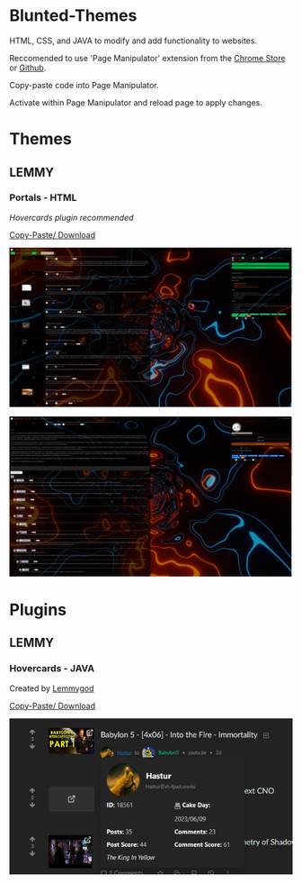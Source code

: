 # Blunted-Themes
HTML, CSS, and JAVA to modify and add functionality to websites.

Reccomended to use 'Page Manipulator' extension from the [Chrome Store](https://chrome.google.com/webstore/detail/page-manipulator/mdhellggnoabbnnchkeniomkpghbekko) or [Github](https://github.com/Ruud14/Page-Manipulator).

Copy-paste code into Page Manipulator.

Activate within Page Manipulator and reload page to apply changes.

# Themes

## LEMMY

### Portals - HTML

*Hovercards plugin recommended*

[Copy-Paste/ Download](https://github.com/bluntwizard/Blunted-Themes/blob/main/portals.html)

![alt text](https://github.com/bluntwizard/Blunted-Themes/blob/main/Screenshot_20230625_133726.png)

![alt text](https://github.com/bluntwizard/Blunted-Themes/blob/main/Screenshot_20230625_133820.png)

# Plugins

## LEMMY

### Hovercards - JAVA

Created by [Lemmygod](https://github.com/lemmygod/lemmy-hovercards)

[Copy-Paste/ Download](https://github.com/bluntwizard/Blunted-Themes/blob/main/hovercards.user.js)

![alt text](https://github.com/bluntwizard/Blunted-Themes/blob/main/07ad291d-7fe6-469c-b6c9-a939fb364944.png)
